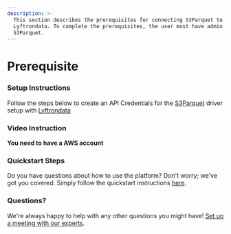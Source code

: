 ```yaml
---
description: >-
  This section describes the prerequisites for connecting S3Parquet to
  Lyftrondata. To complete the prerequisites, the user must have admin access to
  S3Parquet.
---
```


# Prerequisite

### Setup Instructions

Follow the steps below to create an API Credentials for the [S3Parquet](https://lyftrondata.z13.web.core.windows.net/integration/technology-analytics/amazon-s3-parquet/) driver setup with [Lyftrondata](https://www.lyftrondata.com)

### Video Instruction

**You need to have a AWS account**

### Quickstart Steps

Do you have questions about how to use the platform? Don't worry; we've got you covered. Simply follow the quickstart instructions [here](./).

### Questions? <a href="#questions" id="questions"></a>

We're always happy to help with any other questions you might have! [Set up a meeting with our experts](https://www.lyftrondata.com/book-a-meeting/).
